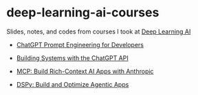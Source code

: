 # deep-learning-ai-courses

Slides, notes, and codes from courses I took at [Deep Learning AI](www.deeplearning.ai)

- [ChatGPT Prompt Engineering for Developers](https://learn.deeplearning.ai/courses/chatgpt-prompt-eng/lesson/dfbds/introduction)

- [Building Systems with the ChatGPT API](https://learn.deeplearning.ai/courses/chatgpt-building-system/lesson/k0pk1/introduction)

- [MCP: Build Rich-Context AI Apps with Anthropic](https://learn.deeplearning.ai/courses/mcp-build-rich-context-ai-apps-with-anthropic/lesson/fkbhh/introduction)

- [DSPy: Build and Optimize Agentic Apps](https://learn.deeplearning.ai/courses/dspy-build-optimize-agentic-apps/lesson/nj890/introduction)
